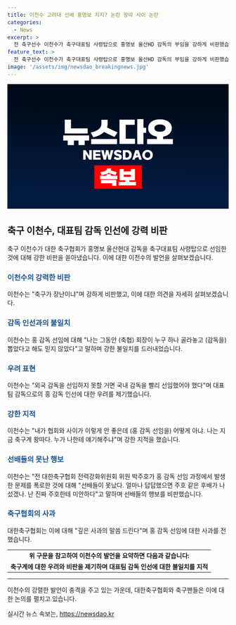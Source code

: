 ```yaml
---
title: 이천수 고려대 선배 홍명보 지지? 논란 왕따 사이 논란
categories:
  - News
excerpt: >
  전 축구선수 이천수가 축구대표팀 사령탑으로 홍명보 울산HD 감독의 부임을 강하게 비판했습니다. 이천수는 유튜브를 통해 축구가 장난이냐며 홍 감독 선임에 대한 의혹을 제기하고, 후배인 박주호의 행동을 지지했습니다. 이에 따라 대한축구협회는 홍 감독 선임으로 인한 팬들의 실망에 대해 사과했습니다. 이천수의 발언은 축구계와 팬들 사이에 논란을 일으키고 있습니다.
feature_text: >
  전 축구선수 이천수가 축구대표팀 사령탑으로 홍명보 울산HD 감독의 부임을 강하게 비판했습니다. 이천수는 유튜브를 통해 축구가 장난이냐며 홍 감독 선임에 대한 의혹을 제기하고, 후배인 박주호의 행동을 지지했습니다. 이에 따라 대한축구협회는 홍 감독 선임으로 인한 팬들의 실망에 대해 사과했습니다. 이천수의 발언은 축구계와 팬들 사이에 논란을 일으키고 있습니다.
image: '/assets/img/newsdao_breakingnews.jpg'
---
```


<p><img src="/assets/img/newsdao_breakingnews.jpg" alt="cryptoinkorea 속보" /></p>

<h2 data-ke-size="size26">축구 이천수, 대표팀 감독 인선에 강력 비판</h2>

<p data-ke-size="size16">축구 이천수가 대한 축구협회가 홍명보 울산현대 감독을 축구대표팀 사령탑으로 선임한 것에 대해 강한 비판을 쏟아냈습니다. 이에 대한 이천수의 발언을 살펴보겠습니다.</p>

<h3><b><span style="color: #1a5490;">이천수의 강력한 비판</span></b></h3>

<p data-ke-size="size16">이천수는 "축구가 장난이냐"며 강하게 비판했고, 이에 대한 의견을 자세히 살펴보겠습니다.</p>

<h3><b><span style="color: #1a5490;">감독 인선과의 불일치</span></b></h3>

<p data-ke-size="size16">이천수는 홍 감독 선임에 대해 "나는 그동안 (축협) 회장이 누구 하나 골라놓고 (감독을) 뽑았다고 해도 믿지 않았다"고 말하며 강한 불일치를 드러내었습니다.</p>

<h3><b><span style="color: #1a5490;">우려 표현</span></b></h3>

<p data-ke-size="size16">이천수는 "외국 감독을 선임하지 못할 거면 국내 감독을 빨리 선임했어야 했다"며 대표팀 감독으로의 홍 감독 인선에 대한 우려를 제기했습니다.</p>

<h3><b><span style="color: #1a5490;">강한 지적</span></b></h3>

<p data-ke-size="size16">이천수는 "내가 협회와 사이가 이렇게 안 좋은데 (홍 감독 선임을) 어떻게 아냐. 나는 지금 축구계 왕따다. 누가 나한테 얘기해주냐"며 강한 지적을 했습니다.</p>

<h3><b><span style="color: #1a5490;">선배들의 못난 행보</span></b></h3>

<p data-ke-size="size16">이천수는 "전 대한축구협회 전력강화위원회 위원 박주호가 홍 감독 선임 과정에서 발생한 문제를 폭로한 것에 대해 "선배들이 못났다. 얼마나 답답했으면 주호 같은 후배가 나섰겠나. 난 진짜 주호한테 미안하다"고 말하며 선배들의 행보를 비판했습니다.</p>

<h3><b><span style="color: #1a5490;">축구협회의 사과</span></b></h3>

<p data-ke-size="size16">대한축구협회는 이에 대해 "깊은 사과의 말씀 드린다"며 홍 감독 선임에 대한 사과를 전했습니다.</p>

<table>
    <tbody>
        <tr>
            <td style="text-align: center; height: 17px;"><b>위 구문을 참고하여 이천수의 발언을 요약하면 다음과 같습니다:</b></td>
        </tr>
        <tr>
            <td style="text-align: center; height: 17px;"><b>축구계에 대한 우려와 비판을 제기하며 대표팀 감독 인선에 대한 불일치를 지적</b></td>
        </tr>
    </tbody>
</table>

<hr>

<p data-ke-size="size16">이천수의 강렬한 발언이 충격을 주고 있는 가운데, 대한축구협회와 축구팬들은 이에 대한 논의를 펼치고 있습니다.</p>
실시간 뉴스 속보는, <a href="https://newsdao.kr" rel="dofollow">https://newsdao.kr</a>


